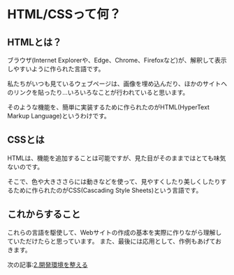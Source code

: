 # HTML/CSSって何？
## HTMLとは？
ブラウザ(Internet Explorerや、Edge、Chrome、Firefoxなど)が、解釈して表示しやすいように作られた言語です。

私たちがいつも見ているウェブページは、画像を埋め込んだり、ほかのサイトへのリンクを貼ったり...いろいろなことが行われていると思います。

そのような機能を、簡単に実装するために作られたのがHTML(HyperText Markup Language)というわけです。

## CSSとは
HTMLは、機能を追加することは可能ですが、見た目がそのままではとても味気ないのです。

そこで、色や大きささらには動きなどを使って、見やすくしたり美しくしたりするために作られたのがCSS(Cascading Style Sheets)という言語です。

## これからすること
これらの言語を駆使して、Webサイトの作成の基本を実際に作りながら理解していただけたらと思っています。
また、最後には応用として、作例もあげておきます。

次の記事:[2.開発環境を整える](../2_environment_setup/index.md)